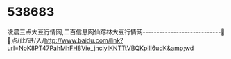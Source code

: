 # 538683
凌晨三点大豆行情网,二百信息网仙踪林大豆行情网----------------------------🚣🚣点/此/进/入/http://www.baidu.com/link?url=NoK8PT47PahMhFH8Vie_jnciyIKNTTtVBQKpill6udK&amp;wd
